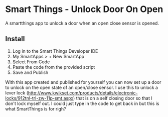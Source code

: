 # Smart Things - Unlock Door On Open

A smartthings app to unlock a door when an open close sensor is opened.

## Install

1. Log in to the Smart Things Developer IDE
2. My SmartApps > + New SmartApp
3. Select From Code
4. Paste the code from the provided script
5. Save and Publish

With this app created and published for yourself you can now set up a door to unlock on the open state of an open/close sensor. I use this to unlock a lever lock (http://www.kwikset.com/products/details/electronic-locks/912tnl-trl-zw-11p-smt.aspx) that is on a self closing door so that I don't lock myself out. I could just type in the code to get back in but this is what SmartThings is for righ?

